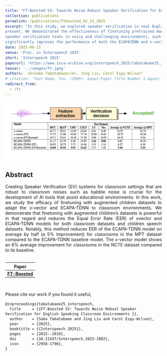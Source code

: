 ```yaml
---
title: "FT-Boosted SV: Towards Noise Robust Speaker Verification for English Speaking Classroom Environments"
collection: publications
permalink: /publications/ftboosted_02_21_2025
excerpt: "In this study, we explored speaker verification in real Englishspeaking classrooms, where both children and adults are
present. We demonstrated the effectiveness of finetuning pretrained models using a domain-specific, augmented dataset for
speaker verification tasks in noisy and challenging environments, such as classrooms. Our results show that this approach
significantly improves the performance of both the ECAPATDNN and x-vector models for children’s speech and classroom environments. We also found that the ECAPA-TDNN (FT-Boosted) model exhibited superior robustness, especially in handling variations in microphone configurations and classroom noise. Additionally, we propose that the optimal development set for finetuning speaker verification models is a combination of the MyST, CSLU, and CMU datasets, due to their diverse age range and speech styles. This diverse combination enables speaker verification models to generalize more effectively, improving their performance in real-world educational settings."
date: 2025-06-15
venue: 'Proc. in Interspeech 2025'
short: 'Interspeech 2025'
paperurl: 'https://www.isca-archive.org/interspeech_2025/tabatabaee25_interspeech.pdf'
teaser: '../images/ft.jpeg'
authors:  <b>Saba Tabatabaee</b>, Jing Liu, Carol Espy-Wilson"
# citation: 'Your Name, You. (2009). &quot;Paper Title Number 1.&quot; <i>Journal 1</i>. 1(1).'
redirect_from: 
  - /ft
---
```


<p style="text-align:center;">
<img src="../images/ft.jpeg" width="800">
</p>

## Abstract
<div style="text-align: justify"> Creating Speaker Verification (SV) systems for classroom settings that are robust to classroom noises such as babble noise is crucial for the development of AI tools that assist educational
environments. In this work, we study the efficacy of finetuning with augmented children datasets to adapt the x-vector and ECAPA-TDNN to classroom environments. We demonstrate that finetuning with augmented children’s datasets is powerful in that regard and reduces the Equal Error Rate (EER) of xvector and ECAPA-TDNN models for both classroom datasets and children speech datasets. Notably, this method reduces EER of the ECAPA-TDNN model on average by half (a 5% improvement) for classrooms in the MPT dataset compared to the ECAPA-TDNN baseline model. The x-vector model shows an 8% average improvement for classrooms in the NCTE dataset compared to its baseline.</div>
<br>

| Paper                                         
|---------------------------------------------------------------------------------------------------------|
| [**FT-Boosted**](https://www.isca-archive.org/interspeech_2025/tabatabaee25_interspeech.pdf) |

<br>

Please cite our work if you found it useful,

```
@inproceedings{tabatabaee25_interspeech,
  title     = {{FT-Boosted SV: Towards Noise Robust Speaker Verification for English Speaking Classroom Environments }},
  author    = {Saba Tabatabaee and Jing Liu and Carol Espy-Wilson},
  year      = {2025},
  booktitle = {{Interspeech 2025}},
  pages     = {2815--2819},
  doi       = {10.21437/Interspeech.2025-1002},
  issn      = {2958-1796},
}
```
